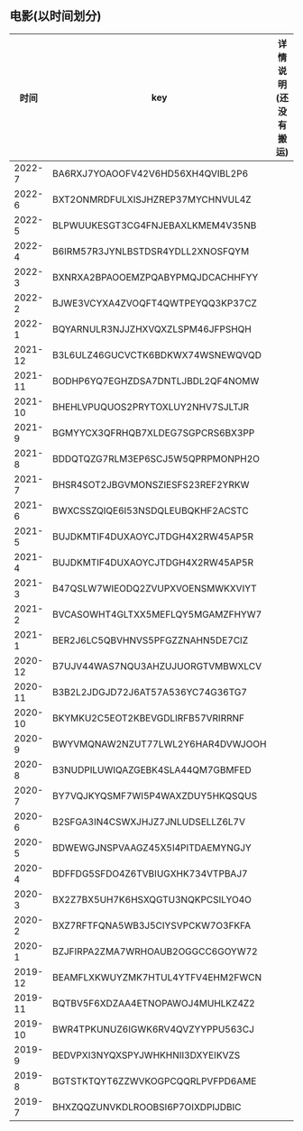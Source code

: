 ## 电影(以时间划分)

|时间|key|详情说明(还没有搬运)|
|--|--|--|
|2022-7|BA6RXJ7YOAOOFV42V6HD56XH4QVIBL2P6||
|2022-6|BXT2ONMRDFULXISJHZREP37MYCHNVUL4Z||
|2022-5|BLPWUUKESGT3CG4FNJEBAXLKMEM4V35NB||
|2022-4|B6IRM57R3JYNLBSTDSR4YDLL2XNOSFQYM||
|2022-3|BXNRXA2BPAOOEMZPQABYPMQJDCACHHFYY||
|2022-2|BJWE3VCYXA4ZVOQFT4QWTPEYQQ3KP37CZ||
|2022-1|BQYARNULR3NJJZHXVQXZLSPM46JFPSHQH ||
|2021-12|B3L6ULZ46GUCVCTK6BDKWX74WSNEWQVQD||
|2021-11|BODHP6YQ7EGHZDSA7DNTLJBDL2QF4NOMW||
|2021-10|BHEHLVPUQUOS2PRYTOXLUY2NHV7SJLTJR||
|2021-9|BGMYYCX3QFRHQB7XLDEG7SGPCRS6BX3PP||
|2021-8|BDDQTQZG7RLM3EP6SCJ5W5QPRPMONPH2O||
|2021-7|BHSR4SOT2JBGVMONSZIESFS23REF2YRKW||
|2021-6|BWXCSSZQIQE6I53NSDQLEUBQKHF2ACSTC||
|2021-5|BUJDKMTIF4DUXAOYCJTDGH4X2RW45AP5R||
|2021-4|BUJDKMTIF4DUXAOYCJTDGH4X2RW45AP5R||
|2021-3|B47QSLW7WIEODQ2ZVUPXVOENSMWKXVIYT||
|2021-2|BVCASOWHT4GLTXX5MEFLQY5MGAMZFHYW7||
|2021-1|BER2J6LC5QBVHNVS5PFGZZNAHN5DE7CIZ||
|2020-12|B7UJV44WAS7NQU3AHZUJUORGTVMBWXLCV||
|2020-11|B3B2L2JDGJD72J6AT57A536YC74G36TG7||
|2020-10|BKYMKU2C5EOT2KBEVGDLIRFB57VRIRRNF||
|2020-9|BWYVMQNAW2NZUT77LWL2Y6HAR4DVWJOOH||
|2020-8|B3NUDPILUWIQAZGEBK4SLA44QM7GBMFED||
|2020-7|BY7VQJKYQSMF7WI5P4WAXZDUY5HKQSQUS||
|2020-6|B2SFGA3IN4CSWXJHJZ7JNLUDSELLZ6L7V||
|2020-5|BDWEWGJNSPVAAGZ45X5I4PITDAEMYNGJY||
|2020-4|BDFFDG5SFDO4Z6TVBIUGXHK734VTPBAJ7||
|2020-3|BX2Z7BX5UH7K6HSXQGTU3NQKPCSILYO4O||
|2020-2|BXZ7RFTFQNA5WB3J5CIYSVPCKW7O3FKFA||
|2020-1|BZJFIRPA2ZMA7WRHOAUB2OGGCC6GOYW72||
|2019-12|BEAMFLXKWUYZMK7HTUL4YTFV4EHM2FWCN||
|2019-11|BQTBV5F6XDZAA4ETNOPAWOJ4MUHLKZ4Z2||
|2019-10|BWR4TPKUNUZ6IGWK6RV4QVZYYPPU563CJ||
|2019-9|BEDVPXI3NYQXSPYJWHKHNII3DXYEIKVZS||
|2019-8|BGTSTKTQYT6ZZWVKOGPCQQRLPVFPD6AME||
|2019-7|BHXZQQZUNVKDLROOBSI6P7OIXDPIJDBIC||
